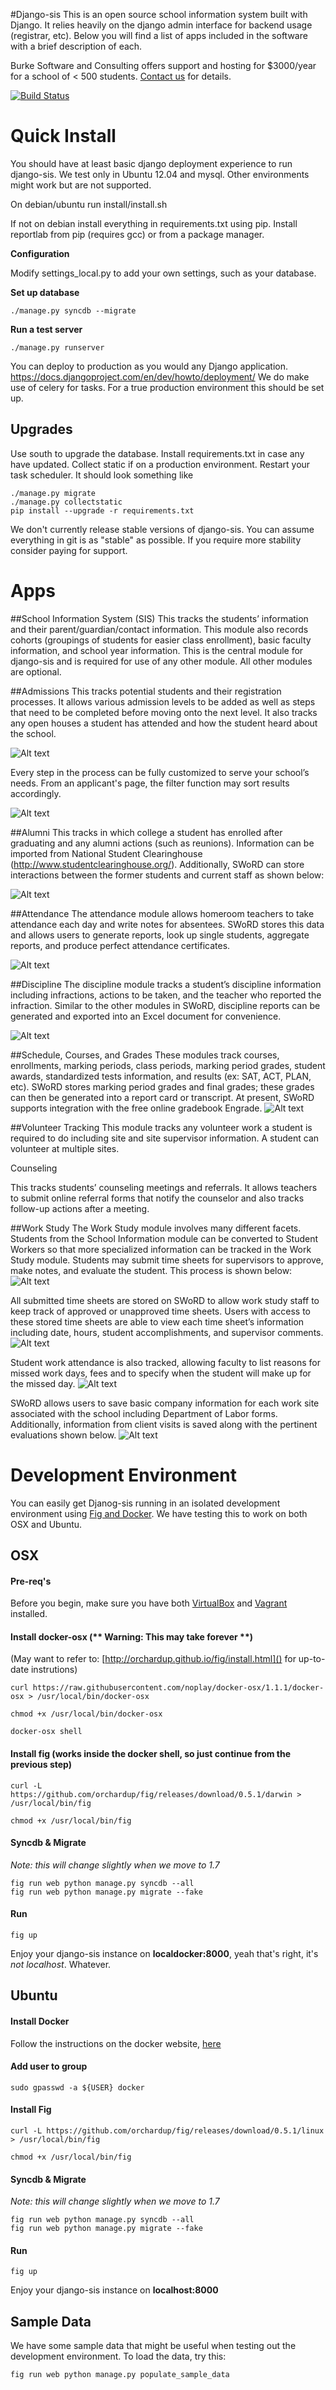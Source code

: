#Django-sis 
This is an open source school information system built with Django. It relies heavily on the django admin interface for backend usage (registrar, etc). Below you will find a list of apps included in the software with a brief description of each.

Burke Software and Consulting offers support and hosting for $3000/year for a school of < 500 students. 
[Contact us](http://burkesoftware.com/contact-us/) for details.

[![Build Status](https://travis-ci.org/burke-software/django-sis.png)](https://travis-ci.org/burke-software/django-sis)

# Quick Install
You should have at least basic django deployment experience to run django-sis. We test only in Ubuntu 12.04 and mysql.
Other environments might work but are not supported.

On debian/ubuntu run install/install.sh

If not on debian install everything in requirements.txt using pip. Install reportlab from pip (requires gcc) or 
from a package manager. 

**Configuration**

Modify settings_local.py to add your own settings, such as your database.

**Set up database**

    ./manage.py syncdb --migrate

**Run a test server**

    ./manage.py runserver

You can deploy to production as you would any Django application. https://docs.djangoproject.com/en/dev/howto/deployment/
We do make use of celery for tasks. For a true production environment this should be set up.

## Upgrades

Use south to upgrade the database. Install requirements.txt in case any have updated. Collect static if on a 
production environment. Restart your task scheduler. It should look something like

    ./manage.py migrate
    ./manage.py collectstatic
    pip install --upgrade -r requirements.txt

We don't currently release stable versions of django-sis. You can assume everything in git is as "stable" as possible. If you 
require more stability consider paying for support.

# Apps

##School Information System (SIS)
This tracks the students’ information and their parent/guardian/contact information. This module also records cohorts (groupings of students for easier class enrollment), basic faculty information, and school year information. This is the central module for django-sis and is required for use of any other module. All other modules are optional.

##Admissions
This tracks potential students and their registration processes. It allows various admission levels to be added as well as steps that need to be completed before moving onto the next level. It also tracks any open houses a student has attended and how the student heard about the school.

![Alt text](https://raw.github.com/burke-software/django-sis/master/screenshots/admissions1.jpg)

Every step in the process can be fully customized to serve your school’s needs. From an applicant's page, the filter function may sort results accordingly.  

![Alt text](https://raw.github.com/burke-software/django-sis/master/screenshots/admissions2.jpg)


##Alumni 
This tracks in which college a student has enrolled after graduating and any alumni actions (such as reunions). Information can be imported from National Student Clearinghouse (http://www.studentclearinghouse.org/). Additionally, SWoRD can store interactions between the former students and current staff as shown below:

![Alt text](https://raw.github.com/burke-software/django-sis/master/screenshots/alumni.jpg)

##Attendance 
The attendance module allows homeroom teachers to take attendance each day and write notes for absentees. SWoRD stores this data and allows users to generate reports, look up single students, aggregate reports, and produce perfect attendance certificates.

![Alt text](https://raw.github.com/burke-software/django-sis/master/screenshots/atndcap.jpg)

##Discipline
The discipline module tracks a student’s discipline information including infractions, actions to be taken, and the teacher who reported the infraction. Similar to the other modules in SWoRD, discipline reports can be generated and exported into an Excel document for convenience. 

![Alt text](https://raw.github.com/burke-software/django-sis/master/screenshots/discipline1.jpg)

##Schedule, Courses, and Grades
These modules track courses, enrollments, marking periods, class periods, marking period grades, student awards, standardized tests information, and results (ex: SAT, ACT, PLAN, etc). SWoRD stores marking period grades and final grades; these grades can then be generated into a report card or transcript. At present, SWoRD supports integration with the free online gradebook Engrade.
![Alt text](https://raw.github.com/burke-software/django-sis/master/screenshots/grades.jpg)

##Volunteer Tracking
This module tracks any volunteer work a student is required to do including site and site supervisor information. A student can volunteer at multiple sites.

Counseling

This tracks students’ counseling meetings and referrals. It allows teachers to submit online referral forms that notify the counselor and also tracks follow-up actions after a meeting.

##Work Study 
The Work Study module involves many different facets. Students from the School Information module can be converted to Student Workers so that more specialized information can be tracked in the Work Study module. Students may submit time sheets for supervisors to approve, make notes, and evaluate the student. This process is shown below:
![Alt text](https://raw.github.com/burke-software/django-sis/master/screenshots/cwsp1.jpg)

All submitted time sheets are stored on SWoRD to allow work study staff to keep track of approved or unapproved time sheets. Users with access to these stored time sheets are able to view each time sheet’s information including date, hours, student accomplishments, and supervisor comments.
![Alt text](https://raw.github.com/burke-software/django-sis/master/screenshots/cwsp2.jpg)

Student work attendance is also tracked, allowing faculty to list reasons for missed work days, fees and to specify when the student will make up for the missed day. 
![Alt text](https://raw.github.com/burke-software/django-sis/master/screenshots/cwsp3.jpg)

SWoRD allows users to save basic company information for each work site associated with the school including Department of Labor forms. Additionally, information from client visits is saved along with the pertinent evaluations shown below. 
![Alt text](https://raw.github.com/burke-software/django-sis/master/screenshots/cwsp4.jpg)

# Development Environment
You can easily get Djanog-sis running in an isolated development environment using [Fig and Docker](http://orchardup.github.io/fig/). We have testing this to work on both OSX and Ubuntu. 

## OSX

#### Pre-req's
Before you begin, make sure you have both [VirtualBox](https://www.virtualbox.org/wiki/Downloads) and [Vagrant](http://www.vagrantup.com/downloads.html) installed. 

#### Install docker-osx  (** Warning: This may take forever **)

(May want to refer to: [http://orchardup.github.io/fig/install.html]() for up-to-date instrutions)

```
curl https://raw.githubusercontent.com/noplay/docker-osx/1.1.1/docker-osx > /usr/local/bin/docker-osx
```
```
chmod +x /usr/local/bin/docker-osx
```
```
docker-osx shell
```

#### Install fig (works inside the docker shell, so just continue from the previous step)

```
curl -L https://github.com/orchardup/fig/releases/download/0.5.1/darwin > /usr/local/bin/fig
```
```
chmod +x /usr/local/bin/fig
```
#### Syncdb & Migrate
*Note: this will change slightly when we move to 1.7*

```
fig run web python manage.py syncdb --all
fig run web python manage.py migrate --fake
```
#### Run

```
fig up
```

Enjoy your django-sis instance on **localdocker:8000**, yeah that's right, it's *not localhost*. Whatever. 

## Ubuntu

#### Install Docker
Follow the instructions on the docker website, [here](http://docs.docker.com/installation/ubuntulinux/)

#### Add user to group

```
sudo gpasswd -a ${USER} docker
```

#### Install Fig

```
curl -L https://github.com/orchardup/fig/releases/download/0.5.1/linux > /usr/local/bin/fig
```
```
chmod +x /usr/local/bin/fig
```
#### Syncdb & Migrate
*Note: this will change slightly when we move to 1.7*

```
fig run web python manage.py syncdb --all
fig run web python manage.py migrate --fake
```
#### Run

```
fig up
```

Enjoy your django-sis instance on **localhost:8000**

## Sample Data
We have some sample data that might be useful when testing out the development environment. To load the data, try this:

```
fig run web python manage.py populate_sample_data
```





